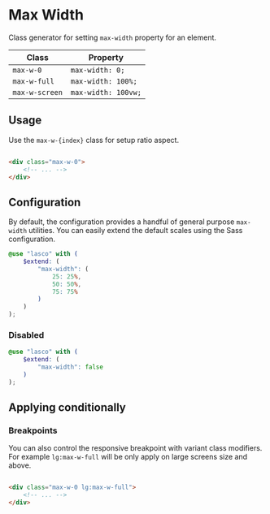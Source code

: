 # Max Width

Class generator for setting `max-width` property for an element.

| Class          | Property            |
|----------------|---------------------|
| `max-w-0`      | `max-width: 0;`     |
| `max-w-full`   | `max-width: 100%;`  |
| `max-w-screen` | `max-width: 100vw;` |

## Usage

Use the `max-w-{index}` class for setup ratio aspect.

```html

<div class="max-w-0">
    <!-- ... -->
</div>
```

## Configuration

By default, the configuration provides a handful of general purpose `max-width` utilities. You can easily extend the
default scales using the Sass configuration.

```scss
@use "lasco" with (
    $extend: (
        "max-width": (
            25: 25%,
            50: 50%,
            75: 75%
        )
    )
);
```

### Disabled

```scss
@use "lasco" with (
    $extend: (
        "max-width": false
    )
);
```

## Applying conditionally

### Breakpoints

You can also control the responsive breakpoint with variant class modifiers. For example `lg:max-w-full` will be only
apply on large screens size and above.

```html

<div class="max-w-0 lg:max-w-full">
    <!-- ... -->
</div>
```
